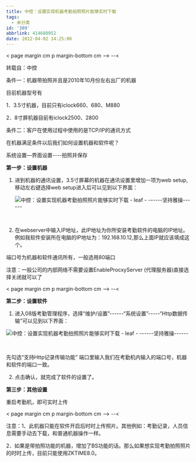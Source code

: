 ```yaml
---
title: 中控：设置实现机器考勤拍照照片能够实时下载
tags:
  - 未分类
id: '309'
abbrlink: 414680952
date: 2012-04-02 14:25:00
---
```


< page margin cm p margin-bottom cm --> --&lt;

转载自：中控

  

条件一：机器带拍照并且是2010年10月份左右出厂的机器

目前机器型号有

1．3.5寸机器，目前只有iclock660、680、M880

2．8寸屏机器目前有iclock2500、2800

条件二：客户在使用过程中使用的是TCP/IP的通讯方式

在机器满足条件以后我们如何设置机器和软件呢？

系统设置—界面设置\----拍照并保存

**第一步：设置机器**

1.  进到机器的通讯设置，3.5寸屏幕的机器在通讯设置里增加一项为web setup,移动左右键选择web setup进入后可以见到以下界面：
    
    ![中控：设置实现机器考勤拍照照片能够实时下载 - leaf - ------坚持雅操------](http://img8.ph.126.net/LMIRGAiDH4eBb8K8cJg_DQ==/579275502087899378.jpg "中控：设置实现机器考勤拍照照片能够实时下载 - leaf - ------坚持雅操------")
    
     
2.  在webserver中输入IP地址，此IP地址为你所安装考勤软件的电脑的IP地址。例如我软件安装所在电脑的IP地址为：192.168.10.12,那么上面IP就应该填成这个。
    

端口号为机器和软件通讯所有，一般选用80端口

注意：一般公司的内部网络不需要设置EnableProcxyServer (代理服务器)直接选择关闭就可以了

  

< page margin cm p margin-bottom cm --> --&lt;

**第二步：设置软件**

1.  进入08版考勤管理程序，选择“维护/设置”\------“系统设置”\-----“Http数据传输”可以见到以下界面：
    

![中控：设置实现机器考勤拍照照片能够实时下载 - leaf - ------坚持雅操------](http://img1.ph.126.net/27JvQW-M7Yv_AOspFMWP-w==/632755747662919771.jpg "中控：设置实现机器考勤拍照照片能够实时下载 - leaf - ------坚持雅操------")

 

先勾选“支持Http记录传输功能” 端口里输入我们在考勤机内输入的端口号，机器和软件的端口一致。

2.  点击确认，就完成了软件的设置了。
    

  

**第三步：其他设置**

重启考勤机，即可实时上传  

< page margin cm p margin-bottom cm --> --&lt;

注意：1、此机器只能在软件开启后时时上传照片。其他例如：考勤记录，人员信息需要手动去下载，和普通机器操作一样。

2．如果是带拍照功能的机器，增加了BS功能的话。那么如果想实现考勤拍照照片的时时上传，目前只能使用ZKTIME8.0。